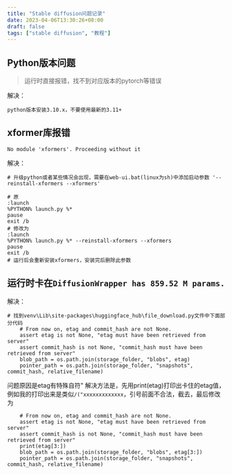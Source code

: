 ```yaml
---
title: "Stable diffusion问题记录"
date: 2023-04-06T13:30:26+08:00
draft: false
tags: ["stable diffusion", "教程"]
---
```

## Python版本问题

> 运行时直接报错，找不到对应版本的pytorch等错误

解决：
```
python版本安装3.10.x，不要使用最新的3.11+
```

## xformer库报错

```
No module 'xformers'. Proceeding without it
```

解决：
```
# 升级python或者某些情况会出现，需要在web-ui.bat(linux为sh)中添加启动参数 '--reinstall-xformers --xformers'

# 原
:launch
%PYTHON% launch.py %* 
pause
exit /b
# 修改为
:launch
%PYTHON% launch.py %* --reinstall-xformers --xformers 
pause
exit /b
# 运行后会重新安装xformers，安装完后删除此参数
```

## 运行时卡在`DiffusionWrapper has 859.52 M params.`

解决：
```
# 找到venv\Lib\site-packages\huggingface_hub\file_download.py文件中下面部分代码
    # From now on, etag and commit_hash are not None.
    assert etag is not None, "etag must have been retrieved from server"
    assert commit_hash is not None, "commit_hash must have been retrieved from server"
    blob_path = os.path.join(storage_folder, "blobs", etag)
    pointer_path = os.path.join(storage_folder, "snapshots", commit_hash, relative_filename)
```
问题原因是etag有特殊自符\"
解决方法是，先用print(etag)打印出卡住的etag值，例如我的打印出来是类似`/("xxxxxxxxxxxxx`，引号前面不合法，截去，最后修改为
```
    # From now on, etag and commit_hash are not None.
    assert etag is not None, "etag must have been retrieved from server"
    assert commit_hash is not None, "commit_hash must have been retrieved from server"
    print(etag[3:])
    blob_path = os.path.join(storage_folder, "blobs", etag[3:])
    pointer_path = os.path.join(storage_folder, "snapshots", commit_hash, relative_filename)
```